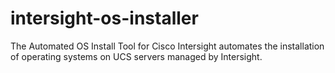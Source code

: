 # intersight-os-installer
The Automated OS Install Tool for Cisco Intersight automates the installation of operating systems on UCS servers managed by Intersight.

